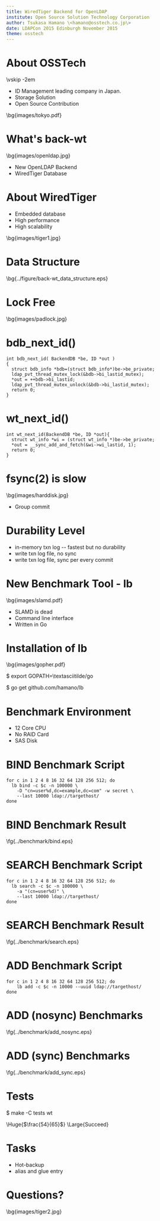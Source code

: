 ```yaml
---
title: WiredTiger Backend for OpenLDAP
institute: Open Source Solution Technology Corporation
author: Tsukasa Hamano \<hamano@osstech.co.jp\>
date: LDAPCon 2015 Edinburgh November 2015
theme: osstech
---
```

# About OSSTech

\vskip -2em

- ID Management leading company in Japan.
- Storage Solution
- Open Source Contribution

\bg{images/tokyo.pdf}

# What's back-wt

\bg{images/openldap.jpg}

- New OpenLDAP Backend
- WiredTiger Database

# About WiredTiger

- Embedded database
- High performance
- High scalability

\bg{images/tiger1.jpg}

# Data Structure
\bg{../figure/back-wt_data_structure.eps}

# Lock Free
\bg{images/padlock.jpg}

# bdb_next_id()
~~~
int bdb_next_id( BackendDB *be, ID *out )
{
  struct bdb_info *bdb=(struct bdb_info*)be->be_private;
  ldap_pvt_thread_mutex_lock(&bdb->bi_lastid_mutex);
  *out = ++bdb->bi_lastid;
  ldap_pvt_thread_mutex_unlock(&bdb->bi_lastid_mutex);
  return 0;
}
~~~

# wt_next_id()

~~~
int wt_next_id(BackendDB *be, ID *out){
  struct wt_info *wi = (struct wt_info *)be->be_private;
  *out = __sync_add_and_fetch(&wi->wi_lastid, 1);
  return 0;
}
~~~

# fsync(2) is slow
\bg{images/harddisk.jpg}

- Group commit

# Durability Level

- in-memory txn log -- fastest but no durability
- write txn log file, no sync
- write txn log file, sync per every commit

# New Benchmark Tool - lb
\bg{images/slamd.pdf}

- SLAMD is dead
- Command line interface
- Written in Go

# Installation of lb
\bg{images/gopher.pdf}

$ export GOPATH=\textasciitilde/go

$ go get github.com/hamano/lb


# Benchmark Environment

- 12 Core CPU
- No RAID Card
- SAS Disk

# BIND Benchmark Script

~~~
for c in 1 2 4 8 16 32 64 128 256 512; do
  lb bind -c $c -n 100000 \
    -D "cn=user%d,dc=example,dc=com" -w secret \
    --last 10000 ldap://targethost/
done
~~~

# BIND Benchmark Result
\fg{../benchmark/bind.eps}

# SEARCH Benchmark Script

~~~
for c in 1 2 4 8 16 32 64 128 256 512; do
  lb search -c $c -n 100000 \
    -a "(cn=user%d)" \
    --last 10000 ldap://targethost/
done
~~~

# SEARCH Benchmark Result
\fg{../benchmark/search.eps}

# ADD Benchmark Script

~~~
for c in 1 2 4 8 16 32 64 128 256 512; do
    lb add -c $c -n 10000 --uuid ldap://targethost/
done
~~~

# ADD (nosync) Benchmarks
\fg{../benchmark/add_nosync.eps}

# ADD (sync) Benchmarks
\fg{../benchmark/add_sync.eps}

# Tests

$ make -C tests wt

\Huge{$\frac{54}{65}$}
\Large{Succeed}

# Tasks

- Hot-backup
- alias and glue entry

# Questions?

\bg{images/tiger2.jpg}

